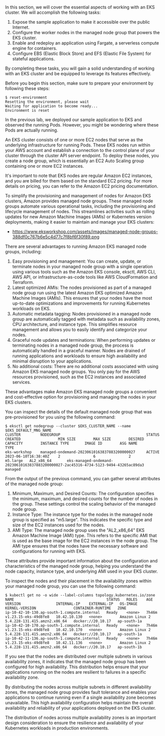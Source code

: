 In this section, we will cover the essential aspects of working with an EKS cluster. We will accomplish the following tasks:
1. Expose the sample application to make it accessible over the public Internet.
2. Configure the worker nodes in the managed node group that powers the EKS cluster.
3. Enable and redeploy an application using Fargate, a serverless compute engine for containers.
4. Configure EBS (Elastic Block Store) and EFS (Elastic File System) for stateful applications.

By completing these tasks, you will gain a solid understanding of working with an EKS cluster and be equipped to leverage its features effectively.

Before you begin this section, make sure to prepare your environment by following these steps:
```
$ reset-environment
Resetting the environment, please wait
Waiting for application to become ready...
Environment is reset
```
In the previous lab, we deployed our sample application to EKS and observed the running Pods. However, you might be wondering where these Pods are actually running.

An EKS cluster consists of one or more EC2 nodes that serve as the underlying infrastructure for running Pods. These EKS nodes run within your AWS account and establish a connection to the control plane of your cluster through the cluster API server endpoint. To deploy these nodes, you create a node group, which is essentially an EC2 Auto Scaling group containing one or more EC2 instances.

It's important to note that EKS nodes are regular Amazon EC2 instances, and you are billed for them based on the standard EC2 pricing. For more details on pricing, you can refer to the Amazon EC2 pricing documentation.

To simplify the provisioning and management of nodes for Amazon EKS clusters, Amazon provides managed node groups. These managed node groups automate various operational tasks, including the provisioning and lifecycle management of nodes. This streamlines activities such as rolling updates for new Amazon Machine Images (AMIs) or Kubernetes version deployments, making it easier to maintain and manage your EKS clusters:
* https://www.eksworkshop.com/assets/images/managed-node-groups-388df0c767b6e5c4d77c7f8bf6f30f89.png

There are several advantages to running Amazon EKS managed node groups, including:
1. Easy provisioning and management: You can create, update, or terminate nodes in your managed node group with a single operation using various tools such as the Amazon EKS console, eksctl, AWS CLI, AWS API, or infrastructure-as-code tools like AWS CloudFormation and Terraform.
2. Latest optimized AMIs: The nodes provisioned as part of a managed node group run using the latest Amazon EKS optimized Amazon Machine Images (AMIs). This ensures that your nodes have the most up-to-date optimizations and improvements for running Kubernetes workloads on EKS.
3. Automatic metadata tagging: Nodes provisioned in a managed node group are automatically tagged with metadata such as availability zones, CPU architecture, and instance type. This simplifies resource management and allows you to easily identify and categorize your nodes.
4. Graceful node updates and terminations: When performing updates or terminating nodes in a managed node group, the process is automatically handled in a graceful manner. Nodes are drained of running applications and workloads to ensure high availability and minimal disruption to your applications.
5. No additional costs: There are no additional costs associated with using Amazon EKS managed node groups. You only pay for the AWS resources provisioned, such as the EC2 instances and associated services.

These advantages make Amazon EKS managed node groups a convenient and cost-effective option for provisioning and managing the nodes in your EKS clusters.

You can inspect the details of the default managed node group that was pre-provisioned for you using the following command:
```
$ eksctl get nodegroup --cluster $EKS_CLUSTER_NAME --name $EKS_DEFAULT_MNG_NAME
CLUSTER         NODEGROUP                                       STATUS  CREATED                 MIN SIZE        MAX SIZE        DESIRED CAPACITY        INSTANCE TYPE       IMAGE ID        ASG NAME                                                                                TYPE
eks-workshop    managed-ondemand-20230610163837883200000027     ACTIVE  2023-06-10T16:38:40Z    2               6               2                       m5.large   AL2_x86_64       eks-managed-ondemand-20230610163837883200000027-2ac45316-4734-5123-9494-43265ac89da3    managed
```
From the output of the previous command, you can gather several attributes of the managed node group:
1. Minimum, Maximum, and Desired Counts: The configuration specifies the minimum, maximum, and desired counts for the number of nodes in the group. These settings control the scaling behavior of the managed node group.
2. Instance Type: The instance type for the nodes in the managed node group is specified as "m5.large". This indicates the specific type and size of the EC2 instances used for the nodes.
3. AMI Type: The managed node group uses the "AL2_x86_64" EKS Amazon Machine Image (AMI) type. This refers to the specific AMI that is used as the base image for the EC2 instances in the node group. The AMI type ensures that the nodes have the necessary software and configurations for running with EKS.

These attributes provide important information about the configuration and characteristics of the managed node group, helping you understand the node capacity, instance type, and underlying AMI used in your EKS cluster.

To inspect the nodes and their placement in the availability zones within your managed node group, you can use the following command:
```
$ kubectl get no -o wide --label-columns topology.kubernetes.io/zone
NAME                                          STATUS   ROLES    AGE     VERSION                INTERNAL-IP    EXTERNAL-IP   OS-IMAGE         KERNEL-VERSION                 CONTAINER-RUNTIME   ZONE
ip-10-42-10-130.ap-south-1.compute.internal   Ready    <none>   7h46m   v1.23.15-eks-49d8fe8   10.42.10.130   <none>        Amazon Linux 2   5.4.228-131.415.amzn2.x86_64   docker://20.10.17   ap-south-1a
ip-10-42-10-170.ap-south-1.compute.internal   Ready    <none>   7h46m   v1.23.15-eks-49d8fe8   10.42.10.170   <none>        Amazon Linux 2   5.4.228-131.415.amzn2.x86_64   docker://20.10.17   ap-south-1a
ip-10-42-11-136.ap-south-1.compute.internal   Ready    <none>   7h46m   v1.23.15-eks-49d8fe8   10.42.11.136   <none>        Amazon Linux 2   5.4.228-131.415.amzn2.x86_64   docker://20.10.17   ap-south-1b
```
If you see that the nodes are distributed over multiple subnets in various availability zones, it indicates that the managed node group has been configured for high availability. This distribution helps ensure that your applications running on the nodes are resilient to failures in a specific availability zone.

By distributing the nodes across multiple subnets in different availability zones, the managed node group provides fault tolerance and enables your applications to continue running even if a single availability zone becomes unavailable. This high availability configuration helps maintain the overall availability and reliability of your applications deployed on the EKS cluster.

The distribution of nodes across multiple availability zones is an important design consideration to ensure the resilience and availability of your Kubernetes workloads in production environments.
